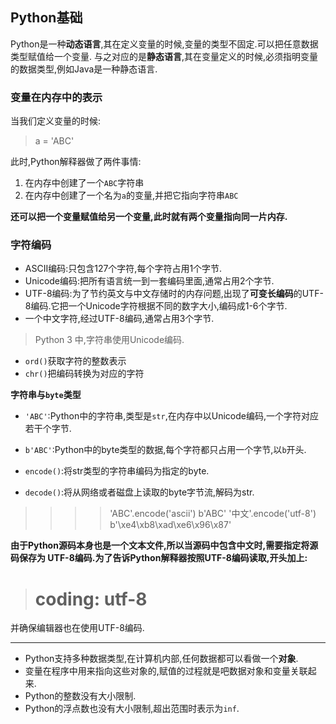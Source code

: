 ## Python基础

Python是一种**动态语言**,其在定义变量的时候,变量的类型不固定.可以把任意数据类型赋值给一个变量.
与之对应的是**静态语言**,其在变量定义的时候,必须指明变量的数据类型,例如Java是一种静态语言.

### 变量在内存中的表示
当我们定义变量的时候:
> a = 'ABC'

此时,Python解释器做了两件事情:
1. 在内存中创建了一个`ABC`字符串
2. 在内存中创建了一个名为`a`的变量,并把它指向字符串`ABC`

**还可以把一个变量赋值给另一个变量,此时就有两个变量指向同一片内存.**

### 字符编码
- ASCII编码:只包含127个字符,每个字符占用1个字节.
- Unicode编码:把所有语言统一到一套编码里面,通常占用2个字节.
- UTF-8编码:为了节约英文与中文存储时的内存问题,出现了**可变长编码**的UTF-8编码.它把一个Unicode字符根据不同的数字大小,编码成1-6个字节.
- 一个中文字符,经过UTF-8编码,通常占用3个字节.

> Python 3 中,字符串使用Unicode编码.

- `ord()`获取字符的整数表示
- `chr()`把编码转换为对应的字符

**字符串与`byte`类型**
- `'ABC'`:Python中的字符串,类型是`str`,在内存中以Unicode编码,一个字符对应若干个字节.
- `b'ABC'`:Python中的byte类型的数据,每个字符都只占用一个字节,以`b`开头.

- `encode()`:将str类型的字符串编码为指定的byte.
- `decode()`:将从网络或者磁盘上读取的byte字节流,解码为str.

> >>> 'ABC'.encode('ascii')
b'ABC'
>>> '中文'.encode('utf-8')
b'\xe4\xb8\xad\xe6\x96\x87'

**由于Python源码本身也是一个文本文件,所以当源码中包含中文时,需要指定将源码保存为
UTF-8编码.为了告诉Python解释器按照UTF-8编码读取,开头加上:**
> # coding: utf-8

并确保编辑器也在使用UTF-8编码.


---

- Python支持多种数据类型,在计算机内部,任何数据都可以看做一个**对象**.
- 变量在程序中用来指向这些对象的,赋值的过程就是吧数据对象和变量关联起来.
- Python的整数没有大小限制.
- Python的浮点数也没有大小限制,超出范围时表示为`inf`.

